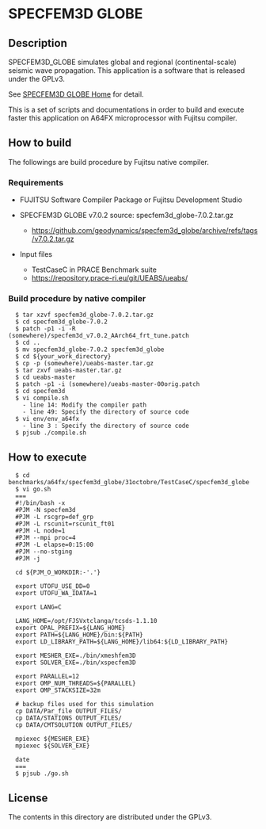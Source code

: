 # SPECFEM3D GLOBE

## Description

SPECFEM3D_GLOBE simulates global and regional (continental-scale) seismic wave propagation.
This application is a software that is released under the GPLv3.

See [SPECFEM3D GLOBE Home](https://geodynamics.org/cig/software/specfem3d_globe/) for detail.

This is a set of scripts and documentations in order to build and execute faster this application on A64FX microprocessor with Fujitsu compiler.

## How to build 

The followings are build procedure by Fujitsu native compiler.

### Requirements

- FUJITSU Software Compiler Package or Fujitsu Development Studio
- SPECFEM3D GLOBE v7.0.2 source: specfem3d_globe-7.0.2.tar.gz
  - https://github.com/geodynamics/specfem3d_globe/archive/refs/tags/v7.0.2.tar.gz

- Input files
  - TestCaseC in PRACE Benchmark suite
  - https://repository.prace-ri.eu/git/UEABS/ueabs/

### Build procedure by native compiler

```
  $ tar xzvf specfem3d_globe-7.0.2.tar.gz
  $ cd specfem3d_globe-7.0.2
  $ patch -p1 -i -R (somewhere)/specfem3d_v7.0.2_AArch64_frt_tune.patch
  $ cd ..
  $ mv specfem3d_globe-7.0.2 specfem3d_globe
  $ cd ${your_work_directory}
  $ cp -p (somewhere)/ueabs-master.tar.gz
  $ tar zxvf ueabs-master.tar.gz
  $ cd ueabs-master
  $ patch -p1 -i (somewhere)/ueabs-master-00orig.patch
  $ cd specfem3d
  $ vi compile.sh
    - line 14: Modify the compiler path
    - line 49: Specify the directory of source code
  $ vi env/env_a64fx
    - line 3 : Specify the directory of source code
  $ pjsub ./compile.sh
```

## How to execute

```
  $ cd benchmarks/a64fx/specfem3d_globe/31octobre/TestCaseC/specfem3d_globe
  $ vi go.sh
  ===
  #!/bin/bash -x
  #PJM -N specfem3d
  #PJM -L rscgrp=def_grp
  #PJM -L rscunit=rscunit_ft01
  #PJM -L node=1
  #PJM --mpi proc=4
  #PJM -L elapse=0:15:00
  #PJM --no-stging
  #PJM -j

  cd ${PJM_O_WORKDIR:-'.'}

  export UTOFU_USE_DD=0
  export UTOFU_WA_IDATA=1

  export LANG=C

  LANG_HOME=/opt/FJSVxtclanga/tcsds-1.1.10
  export OPAL_PREFIX=${LANG_HOME}
  export PATH=${LANG_HOME}/bin:${PATH}
  export LD_LIBRARY_PATH=${LANG_HOME}/lib64:${LD_LIBRARY_PATH}

  export MESHER_EXE=./bin/xmeshfem3D
  export SOLVER_EXE=./bin/xspecfem3D

  export PARALLEL=12
  export OMP_NUM_THREADS=${PARALLEL}
  export OMP_STACKSIZE=32m

  # backup files used for this simulation
  cp DATA/Par_file OUTPUT_FILES/
  cp DATA/STATIONS OUTPUT_FILES/
  cp DATA/CMTSOLUTION OUTPUT_FILES/

  mpiexec ${MESHER_EXE}
  mpiexec ${SOLVER_EXE}

  date
  ===
  $ pjsub ./go.sh
```

## License
The contents in this directory are distributed under the GPLv3.

